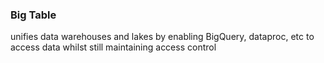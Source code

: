 ### Big Table
unifies data warehouses and lakes by enabling BigQuery, dataproc, etc to access data whilst still maintaining access control